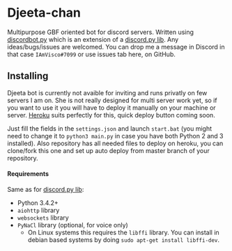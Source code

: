 # Djeeta-chan
Multipurpose GBF oriented bot for discord servers. Written using [discordbot.py](https://github.com/rauenzi/discordbot.py) which is an extension of a [discord.py lib](https://github.com/Rapptz/discord.py). Any ideas/bugs/issues are welcomed. You can drop me a message in Discord in that case ```IAmVisco#7099``` or use issues tab here, on GitHub.

## Installing
Djeeta bot is currently not avaible for inviting and runs privatly on few servers I am on. She is not really designed for multi server work yet, so if you want to use it you will have to deploy it manually on your machine or server. [Heroku](heroku.com) suits perfectly for this, quick deploy button coming soon.

Just fill the fields in the ```settings.json``` and launch ```start.bat``` (you might need to change it to ```python3 main.py``` in case you have both Python 2 and 3 installed). Also repository has all needed files to deploy on heroku, you can clone/fork this one and set up auto deploy from master branch of your repository.

#### Requirements
Same as for [discord.py lib](https://github.com/Rapptz/discord.py):

- Python 3.4.2+
- `aiohttp` library
- `websockets` library
- `PyNaCl` library (optional, for voice only)
    - On Linux systems this requires the `libffi` library. You can install in
      debian based systems by doing `sudo apt-get install libffi-dev`.

